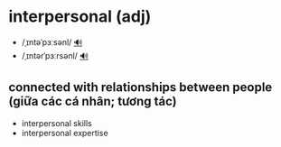 # interpersonal (adj)

- /ˌɪntəˈpɜːsənl/ [🔊](https://www.oxfordlearnersdictionaries.com/media/english/uk_pron/i/int/inter/interpersonal__gb_1.mp3)
- /ˌɪntərˈpɜːrsənl/ [🔊](https://www.oxfordlearnersdictionaries.com/media/english/us_pron/i/int/inter/interpersonal__us_1.mp3)

## connected with relationships between people (giữa các cá nhân; tương tác)

- interpersonal skills
- interpersonal expertise